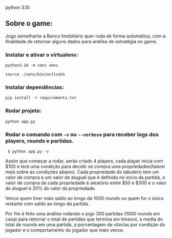 python 3.10

## Sobre o game:

Jogo semelhante a Banco Imobiliário quer roda de forma automática, com a 
finalidade de retornar alguns dados para anélise de estratégia no game. 


### Instalar e ativar o virtualenv:
```
python3.10 -m venv venv

source ./venv/bin/activate
```

### Instalar dependências:
```
pip install -r requirements.txt
```

### Rodar projeto:
```
python app.py
```

### Rodar o comando com <code>-v</code> ou <code>--verbose</code> para receber logs dos players, rounds e partidas.

```
 $ python app.py -v
```

Assim que começar a rodar, serão criado 4 players, cada player inicia com $100 e terá uma condição para decidir se compra uma propriedades(falarei mais sobre as condições abaixo). Cada propriedade do tabuleiro tem um valor de compra e um valor de aluguel que é definido no inicio da partida, o valor de compra de cada propriedade é aleatório entre $50 e $300 e o valor do aluguel é 20% do valor da propriedade.

Vence quem tiver mais saldo ao longo de 1000 rounds ou quem for o único restante com saldo ao longo da partida.

Por fim é feito uma análise rodando o jogo 300 partidas (1000 rounds em casa) para retornar o total de partidas que termina em timeout, a media do total de rounds em uma partida, a porcentagem de vitorias por condição do jogador e o comportamento do jogador que mais vence.
    
